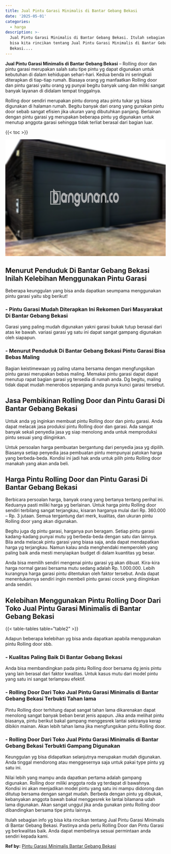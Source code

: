 ```yaml
---
title: Jual Pintu Garasi Minimalis di Bantar Gebang Bekasi
date: '2025-05-01'
categories:
  - harga
description: >-
  Jual Pintu Garasi Minimalis di Bantar Gebang Bekasi. Itulah sebagian info yg
  bisa kita rincikan tentang Jual Pintu Garasi Minimalis di Bantar Gebang
  Bekasi....
---
```


**Jual Pintu Garasi Minimalis di Bantar Gebang Bekasi** – Rolling door dan pintu garasi merupakan salah satu tipe pintu yg dapat digunakan untuk kebutuhan di dalam kehidupan sehari-hari. Kedua benda ini seringkali diterapkan di tiap-tiap rumah. Biasaya orang yg manfaatkan Rolling door dan pintu garasi yaitu orang yg punyai begitu banyak uang dan miliki sangat banyak layanan di didalam tempat tinggalnya.

Rolling door sendiri merupakan pintu dorong atau pintu tukar yg biasa digunakan di halaman rumah. Begitu banyak dari orang yang gunakan pintu door sebab sangat efisien jika ukuran yang dibutuhkan panjang. Berlainan dengan pintu garasi yg merupakan beberapa pintu yg digunakan untuk menutup anggota garasi sehingga tidak terliat berasal dari bagian luar.

{{< toc >}}

![Jual Pintu Garasi Minimalis di Bantar Gebang Bekasi](/images/pintu-garasi-23.png)

## Menurut Penduduk Di Bantar Gebang Bekasi Inilah Kelebihan Menggunakan Pintu Garasi

Beberapa keunggulan yang bisa anda dapatkan seumpama menggunakan pintu garasi yaitu sbg berikut!

### \- Pintu Garasi Mudah Diterapkan Ini Rekomen Dari Masyarakat Di Bantar Gebang Bekasi

Garasi yang paling mudah digunakan yakni garasi bukak tutup berasal dari atas ke bawah. variasi garasi yg satu ini dapat sangat gampang digunakan oleh siapapun.

### \- Menurut Penduduk Di Bantar Gebang Bekasi Pintu Garasi Bisa Bebas Maling

Bagian keistimewaan yg paling utama bersama dengan mengfungsikan pintu garasi merupakan bebas maling. Memakai pintu garasi dapat dapat menutup rapat bagian garasi yg tersedia di rumah anda. Dg begitu, maling tidak dapat mudah menerobos sepanjang anda punya kunci garasi tersebut.

## Jasa Pembikinan Rolling Door dan Pintu Garasi Di Bantar Gebang Bekasi

Untuk anda yg inginkan membuat pintu Rolling door dan pintu garasi. Anda dapat melacak jasa produksi pintu Rolling door dan garasi. Ada sangat banyak sekali penyedia jasa yg siap menolong anda untuk memproduksi pintu sesuai yang diinginkan.

Untuk persoalan harga pembuatan bergantung dari penyedia jasa yg dipilih. Biasanya setiap penyedia jasa pembuatan pintu mempunyai patokan harga yang berbeda-beda. Kondisi ini jadi hak anda untuk pilih pintu Rolling door manakah yang akan anda beli.

## Harga Pintu Rolling Door dan Pintu Garasi Di Bantar Gebang Bekasi

Berbicara persoalan harga, banyak orang yang bertanya tentang perihal ini. Keduanya pasti miliki harga yg berlainan. Untuk harga pintu Rolling door sendiri terbilang sangat terjangkau, kisaran harganya mulai dari Rp. 360.000 – Rp. 3 jutaan. Semua tergantung dari merk, kualitas, dan ukuran pintu Rolling door yang akan digunakan.

Begitu juga dg pintu garasi, harganya pun beragam. Setiap pintu garasi kadang-kadang punyai mutu yg berbeda-beda dengan satu dan lainnya. Bila anda melacak pintu garasi yang biasa saja, anda dapat mendapatkan harga yg terjangkau. Namun kalau anda menghendaki memperoleh yang paling baik anda mesti menyiapkan budget di dalam kuantitas yg besar.

Anda bisa memilih sendiri mengenai pintu garasi yg akan dibuat. Kira-kira harga normal garasi bersama mutu sedang adalah Rp. 1.000.000. Lebih kurangnya harga garasi pintu ditentukan oleh faktor tersebut. Anda dapat menentukannya sendiri ingin membeli pintu garasi cocok yang diinginkan anda sendiri.

## Kelebihan Menggunakan Pintu Rolling Door Dari Toko Jual Pintu Garasi Minimalis di Bantar Gebang Bekasi

{{< table-tables table="table2" >}}

Adapun beberapa kelebihan yg bisa anda dapatkan apabila menggunakan pintu Rolling door sbb.

### \- Kualitas Paling Baik Di Bantar Gebang Bekasi

Anda bisa membandingkan pada pintu Rolling door bersama dg jenis pintu yang lain berasal dari faktor kwalitas. Untuk kasus mutu dari model pintu yang satu ini sangat terlampau efektif.

### \- Rolling Door Dari Toko Jual Pintu Garasi Minimalis di Bantar Gebang Bekasi Terbukti Tahan lama

Pintu Rolling door terhitung dapat sangat tahan lama dikarenakan dapat menolong sangat banyak beban berat jenis apapun. Jika anda melihat pintu biasanya, pintu berikut bakal gampang menggesrek lantai sekiranya kerap dibikin mainan. Akan lebih tahan lama jika mengfungsikan pintu Rolling door.

### \- Rolling Door Dari Toko Jual Pintu Garasi Minimalis di Bantar Gebang Bekasi Terbukti Gampang Digunakan

Keunggulan yg bisa didapatkan selanjutnya merupakan mudah digunakan. Anda tinggal mendorong atau menggesernya saja untuk pakai type pintu yg satu ini.

Nilai lebih yang mampu anda dapatkan pertama adalah gampang digunakan. Rolling door miliki anggota roda yg terdapat di bawahnya. Kondisi ini akan menjadikan model pintu yang satu ini mampu didorong dan ditutup bersama dengan sangat mudah. Berbeda dengan pintu yg dibukak, kebanyakan anggota bawah bakal menggesrek ke lantai bilamana udah lama digunakan. Akan sangat unggul jika anda gunakan pintu Rolling door dibandingkan bersama tipe pintu lainnya.

Itulah sebagian info yg bisa kita rincikan tentang Jual Pintu Garasi Minimalis di Bantar Gebang Bekasi. Pastinya anda perlu Rolling Door dan Pintu Garasi yg berkwalitas baik. Anda dapat membelinya sesuai permintaan anda sendiri kepada kami.

**Ref by:** [Pintu Garasi Minimalis Bantar Gebang Bekasi](https://id.wikipedia.org/wiki/Pintu)
